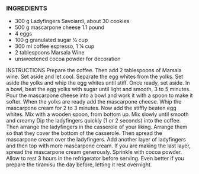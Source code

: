 ### INGREDIENTS
* 300 g Ladyfingers Savoiardi, about 30 cookies
* 500 g mascarpone cheese 1.1 pound
* 4 eggs
* 100 g granulated sugar ½ cup
* 300 ml coffee espresso, 1 ¼ cup
* 2 tablespoons Marsala Wine
* unsweetened cocoa powder for decoration

  
INSTRUCTIONS
Prepare the coffee. Then add 2 tablespoons of Marsala wine. Set aside and let cool.
Separate the egg whites from the yolks. Set aside the yolks and whip the egg whites until stiff. Once ready, set aside.
In a bowl, beat the egg yolks with sugar until light and smooth, 3 to 5 minutes.
Pour the mascarpone cheese into a bowl and work it with a spoon to make it softer. When the yolks are ready add the mascarpone cheese.
Whip the mascarpone cream for 2 to 3 minutes. Now add the stiffly beaten egg whites. Mix with a wooden spoon, from bottom up. Mix slowly until smooth and creamy
Dip the ladyfingers quickly (1 or 2 seconds) into the coffee. Then arrange the ladyfingers in the casserole of your liking.
Arrange them so that they cover the bottom of the casserole. Then spread the mascarpone cream over the ladyfingers.
Add another layer of ladyfingers and then top with more mascarpone cream. If you are making the last layer, spread the mascarpone cream generously.
Sprinkle with cocoa powder. Allow to rest 3 hours in the refrigerator before serving. Even better if you prepare the tiramisu the day before, letting it rest overnight.
